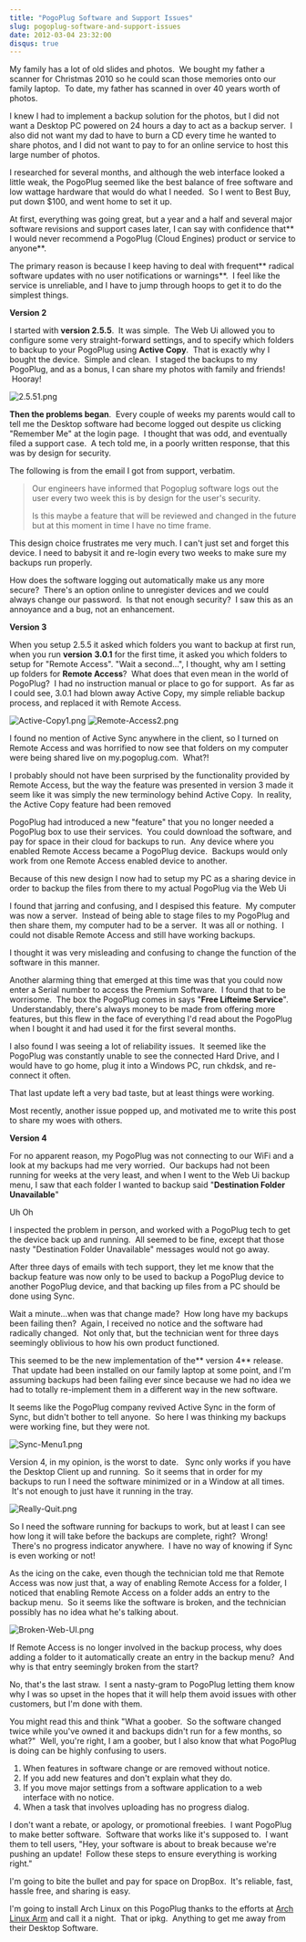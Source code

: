 ```yaml
---
title: "PogoPlug Software and Support Issues"
slug: pogoplug-software-and-support-issues
date: 2012-03-04 23:32:00
disqus: true
---
```


My family has a lot of old slides and photos.  We bought my father a scanner for Christmas 2010 so he could scan those memories onto our family laptop.  To date, my father has scanned in over 40 years worth of photos.

I knew I had to implement a backup solution for the photos, but I did not want a Desktop PC powered on 24 hours a day to act as a backup server.  I also did not want my dad to have to burn a CD every time he wanted to share photos, and I did not want to pay to for an online service to host this large number of photos.

I researched for several months, and although the web interface looked a little weak, the PogoPlug seemed like the best balance of free software and low wattage hardware that would do what I needed.  So I went to Best Buy, put down $100, and went home to set it up.

At first, everything was going great, but a year and a half and several major software revisions and support cases later, I can say with confidence that** I would never recommend a PogoPlug (Cloud Engines) product or service to anyone**.

<!-- more -->

The primary reason is because I keep having to deal with frequent** radical software updates with no user notifications or warnings**.  I feel like the service is unreliable, and I have to jump through hoops to get it to do the simplest things.

**Version 2**

I started with **version 2.5.5**.  It was simple.  The Web Ui allowed you to configure some very straight-forward settings, and to specify which folders to backup to your PogoPlug using **Active Copy**.  That is exactly why I bought the device.  Simple and clean.  I staged the backups to my PogoPlug, and as a bonus, I can share my photos with family and friends!  Hooray!

![2.5.51.png](/images/pogoplug-software-and-support-issues/2.5.51.png)

**Then the problems began**.  Every couple of weeks my parents would call to tell me the Desktop software had become logged out despite us clicking "Remember Me" at the login page.  I thought that was odd, and eventually filed a support case.  A tech told me, in a poorly written response, that this was by design for security.

The following is from the email I got from support, verbatim.

<!-- Ticket #34940, -->
> Our engineers have informed that Pogoplug software logs out the user every two week this is by design for the user's security.
>
> Is this maybe a feature that will be reviewed and changed in the future but at this moment in time I have no time frame.

This design choice frustrates me very much. I can't just set and forget this device. I need to babysit it and re-login every two weeks to make sure my backups run properly.

How does the software logging out automatically make us any more secure?  There's an option online to unregister devices and we could always change our password.  Is that not enough security?  I saw this as an annoyance and a bug, not an enhancement.

**Version 3**

When you setup 2.5.5 it asked which folders you want to backup at first run, when you run **version** **3.0.1** for the first time, it asked you which folders to setup for "Remote Access".  "Wait a second...", I thought, why am I setting up folders for **Remote Access**?  What does that even mean in the world of PogoPlug?  I had no instruction manual or place to go for support.  As far as I could see, 3.0.1 had blown away Active Copy, my simple reliable backup process, and replaced it with Remote Access.

![Active-Copy1.png](/images/pogoplug-software-and-support-issues/Active-Copy1.png)
![Remote-Access2.png](/images/pogoplug-software-and-support-issues/Remote-Access2.png)

I found no mention of Active Sync anywhere in the client, so I turned on Remote Access and was horrified to now see that folders on my computer were being shared live on my.pogoplug.com.  What?!

I probably should not have been surprised by the functionality provided by Remote Access, but the way the feature was presented in version 3 made it seem like it was simply the new terminology behind Active Copy.  In reality, the Active Copy feature had been removed

PogoPlug had introduced a new "feature" that you no longer needed a PogoPlug box to use their services.  You could download the software, and pay for space in their cloud for backups to run.  Any device where you enabled Remote Access became a PogoPlug device.  Backups would only work from one Remote Access enabled device to another.

Because of this new design I now had to setup my PC as a sharing device in order to backup the files from there to my actual PogoPlug via the Web Ui

I found that jarring and confusing, and I despised this feature.  My computer was now a server.  Instead of being able to stage files to my PogoPlug and then share them, my computer had to be a server.  It was all or nothing.  I could not disable Remote Access and still have working backups.

I thought it was very misleading and confusing to change the function of the software in this manner.

Another alarming thing that emerged at this time was that you could now enter a Serial number to access the Premium Software.  I found that to be worrisome.  The box the PogoPlug comes in says "**Free Lifteime Service**".  Understandably, there's always money to be made from offering more features, but this flew in the face of everything I'd read about the PogoPlug when I bought it and had used it for the first several months.

I also found I was seeing a lot of reliability issues.  It seemed like the PogoPlug was constantly unable to see the connected Hard Drive, and I would have to go home, plug it into a Windows PC, run chkdsk, and re-connect it often.

That last update left a very bad taste, but at least things were working.

Most recently, another issue popped up, and motivated me to write this post to share my woes with others.

**Version 4**

For no apparent reason, my PogoPlug was not connecting to our WiFi and a look at my backups had me very worried.  Our backups had not been running for weeks at the very least, and when I went to the Web Ui backup menu, I saw that each folder I wanted to backup said "**Destination Folder Unavailable**"

Uh Oh

I inspected the problem in person, and worked with a PogoPlug tech to get the device back up and running.  All seemed to be fine, except that those nasty "Destination Folder Unavailable" messages would not go away.

After three days of emails with tech support, they let me know that the backup feature was now only to be used to backup a PogoPlug device to another PogoPlug device, and that backing up files from a PC should be done using Sync.

Wait a minute...when was that change made?  How long have my backups been failing then?  Again, I received no notice and the software had radically changed.  Not only that, but the technician went for three days seemingly oblivious to how his own product functioned.

This seemed to be the new implementation of the** version 4** release.  That update had been installed on our family laptop at some point, and I'm assuming backups had been failing ever since because we had no idea we had to totally re-implement them in a different way in the new software.

It seems like the PogoPlug company revived Active Sync in the form of Sync, but didn't bother to tell anyone.  So here I was thinking my backups were working fine, but they were not.

![Sync-Menu1.png](/images/tmobile-password-confusion/Sync-Menu1.png)

Version 4, in my opinion, is the worst to date.   Sync only works if you have the Desktop Client up and running.  So it seems that in order for my backups to run I need the software minimized or in a Window at all times.  It's not enough to just have it running in the tray.

![Really-Quit.png](/images/tmobile-password-confusion/Really-Quit.png)

So I need the software running for backups to work, but at least I can see how long it will take before the backups are complete, right?  Wrong!  There's no progress indicator anywhere.  I have no way of knowing if Sync is even working or not!

As the icing on the cake, even though the technician told me that Remote Access was now just that, a way of enabling Remote Access for a folder, I noticed that enabling Remote Access on a folder adds an entry to the backup menu.  So it seems like the software is broken, and the technician possibly has no idea what he's talking about.

![Broken-Web-UI.png](/images/tmobile-password-confusion/Broken-Web-UI.png)

If Remote Access is no longer involved in the backup process, why does adding a folder to it automatically create an entry in the backup menu?  And why is that entry seemingly broken from the start?

No, that's the last straw.  I sent a nasty-gram to PogoPlug letting them know why I was so upset in the hopes that it will help them avoid issues with other customers, but I'm done with them.

You might read this and think "What a goober.  So the software changed twice while you've owned it and backups didn't run for a few months, so what?"  Well, you're right, I am a goober, but I also know that what PogoPlug is doing can be highly confusing to users.

1. When features in software change or are removed without notice.
1. If you add new features and don't explain what they do.
1. If you move major settings from a software application to a web interface with no notice.
1. When a task that involves uploading has no progress dialog.

I don't want a rebate, or apology, or promotional freebies.  I want PogoPlug to make better software.  Software that works like it's supposed to.  I want them to tell users, "Hey, your software is about to break because we're pushing an update!  Follow these steps to ensure everything is working right."

I'm going to bite the bullet and pay for space on DropBox.  It's reliable, fast, hassle free, and sharing is easy.

I'm going to install Arch Linux on this PogoPlug thanks to the efforts at [Arch Linux Arm](http://archlinuxarm.org/) and call it a night.  That or ipkg.  Anything to get me away from their Desktop Software.
